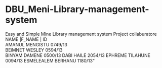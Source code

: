 # DBU_Meni-Library-management-system
Easy and Simple Mine Library management system
Project collaburatore
NAME             |F_NAME        | ID       
AMANUL 		       MENGISTU        0749/13          
BEiMNET           WESLEY         0594/13  
BINYAM           DAMENE          0500/13
DABI             HAILE           2054/13
EPHREME          TILAHUNE        0094/13
ESMELEALEM 	     BERHANU         1180/13"
